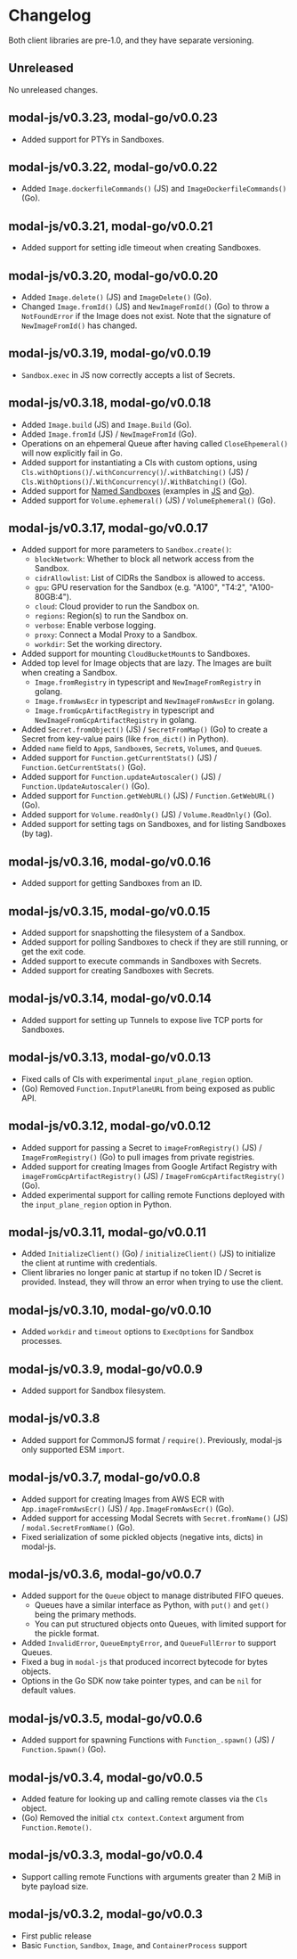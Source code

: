 # Changelog

Both client libraries are pre-1.0, and they have separate versioning.

## Unreleased

No unreleased changes.

## modal-js/v0.3.23, modal-go/v0.0.23

- Added support for PTYs in Sandboxes.

## modal-js/v0.3.22, modal-go/v0.0.22

- Added `Image.dockerfileCommands()` (JS) and `ImageDockerfileCommands()` (Go).

## modal-js/v0.3.21, modal-go/v0.0.21

- Added support for setting idle timeout when creating Sandboxes.

## modal-js/v0.3.20, modal-go/v0.0.20

- Added `Image.delete()` (JS) and `ImageDelete()` (Go).
- Changed `Image.fromId()` (JS) and `NewImageFromId()` (Go) to throw a `NotFoundError` if the Image does not exist. Note that the signature of `NewImageFromId()` has changed.

## modal-js/v0.3.19, modal-go/v0.0.19

- `Sandbox.exec` in JS now correctly accepts a list of Secrets.

## modal-js/v0.3.18, modal-go/v0.0.18

- Added `Image.build` (JS) and `Image.Build` (Go).
- Added `Image.fromId` (JS) / `NewImageFromId` (Go).
- Operations on an ehpemeral Queue after having called `CloseEhpemeral()` will now explicitly fail in Go.
- Added support for instantiating a Cls with custom options, using `Cls.withOptions()`/`.withConcurrency()`/`.withBatching()` (JS) / `Cls.WithOptions()`/`.WithConcurrency()`/`.WithBatching()` (Go).
- Added support for [Named Sandboxes](https://modal.com/docs/guide/sandbox#named-sandboxes) (examples in [JS](./modal-js/examples/sandbox-named.ts) and [Go](./modal-go/examples/sandbox-named/main.go)).
- Added support for `Volume.ephemeral()` (JS) / `VolumeEphemeral()` (Go).

## modal-js/v0.3.17, modal-go/v0.0.17

- Added support for more parameters to `Sandbox.create()`:
  - `blockNetwork`: Whether to block all network access from the Sandbox.
  - `cidrAllowlist`: List of CIDRs the Sandbox is allowed to access.
  - `gpu`: GPU reservation for the Sandbox (e.g. "A100", "T4:2", "A100-80GB:4").
  - `cloud`: Cloud provider to run the Sandbox on.
  - `regions`: Region(s) to run the Sandbox on.
  - `verbose`: Enable verbose logging.
  - `proxy`: Connect a Modal Proxy to a Sandbox.
  - `workdir`: Set the working directory.
- Added support for mounting `CloudBucketMount`s to Sandboxes.
- Added top level for Image objects that are lazy. The Images are built when creating a Sandbox.
  - `Image.fromRegistry` in typescript and `NewImageFromRegistry` in golang.
  - `Image.fromAwsEcr` in typescript and `NewImageFromAwsEcr` in golang.
  - `Image.fromGcpArtifactRegistry` in typescript and `NewImageFromGcpArtifactRegistry` in golang.
- Added `Secret.fromObject()` (JS) / `SecretFromMap()` (Go) to create a Secret from key-value pairs (like `from_dict()` in Python).
- Added `name` field to `App`s, `Sandbox`es, `Secret`s, `Volume`s, and `Queue`s.
- Added support for `Function.getCurrentStats()` (JS) / `Function.GetCurrentStats()` (Go).
- Added support for `Function.updateAutoscaler()` (JS) / `Function.UpdateAutoscaler()` (Go).
- Added support for `Function.getWebURL()` (JS) / `Function.GetWebURL()` (Go).
- Added support for `Volume.readOnly()` (JS) / `Volume.ReadOnly()` (Go).
- Added support for setting tags on Sandboxes, and for listing Sandboxes (by tag).

## modal-js/v0.3.16, modal-go/v0.0.16

- Added support for getting Sandboxes from an ID.

## modal-js/v0.3.15, modal-go/v0.0.15

- Added support for snapshotting the filesystem of a Sandbox.
- Added support for polling Sandboxes to check if they are still running, or get the exit code.
- Added support to execute commands in Sandboxes with Secrets.
- Added support for creating Sandboxes with Secrets.

## modal-js/v0.3.14, modal-go/v0.0.14

- Added support for setting up Tunnels to expose live TCP ports for Sandboxes.

## modal-js/v0.3.13, modal-go/v0.0.13

- Fixed calls of Cls with experimental `input_plane_region` option.
- (Go) Removed `Function.InputPlaneURL` from being exposed as public API.

## modal-js/v0.3.12, modal-go/v0.0.12

- Added support for passing a Secret to `imageFromRegistry()` (JS) / `ImageFromRegistry()` (Go) to pull images from private registries.
- Added support for creating Images from Google Artifact Registry with `imageFromGcpArtifactRegistry()` (JS) / `ImageFromGcpArtifactRegistry()` (Go).
- Added experimental support for calling remote Functions deployed with the `input_plane_region` option in Python.

## modal-js/v0.3.11, modal-go/v0.0.11

- Added `InitializeClient()` (Go) / `initializeClient()` (JS) to initialize the client at runtime with credentials.
- Client libraries no longer panic at startup if no token ID / Secret is provided. Instead, they will throw an error when trying to use the client.

## modal-js/v0.3.10, modal-go/v0.0.10

- Added `workdir` and `timeout` options to `ExecOptions` for Sandbox processes.

## modal-js/v0.3.9, modal-go/v0.0.9

- Added support for Sandbox filesystem.

## modal-js/v0.3.8

- Added support for CommonJS format / `require()`. Previously, modal-js only supported ESM `import`.

## modal-js/v0.3.7, modal-go/v0.0.8

- Added support for creating Images from AWS ECR with `App.imageFromAwsEcr()` (JS) / `App.ImageFromAwsEcr()` (Go).
- Added support for accessing Modal Secrets with `Secret.fromName()` (JS) / `modal.SecretFromName()` (Go).
- Fixed serialization of some pickled objects (negative ints, dicts) in modal-js.

## modal-js/v0.3.6, modal-go/v0.0.7

- Added support for the `Queue` object to manage distributed FIFO queues.
  - Queues have a similar interface as Python, with `put()` and `get()` being the primary methods.
  - You can put structured objects onto Queues, with limited support for the pickle format.
- Added `InvalidError`, `QueueEmptyError`, and `QueueFullError` to support Queues.
- Fixed a bug in `modal-js` that produced incorrect bytecode for bytes objects.
- Options in the Go SDK now take pointer types, and can be `nil` for default values.

## modal-js/v0.3.5, modal-go/v0.0.6

- Added support for spawning Functions with `Function_.spawn()` (JS) / `Function.Spawn()` (Go).

## modal-js/v0.3.4, modal-go/v0.0.5

- Added feature for looking up and calling remote classes via the `Cls` object.
- (Go) Removed the initial `ctx context.Context` argument from `Function.Remote()`.

## modal-js/v0.3.3, modal-go/v0.0.4

- Support calling remote Functions with arguments greater than 2 MiB in byte payload size.

## modal-js/v0.3.2, modal-go/v0.0.3

- First public release
- Basic `Function`, `Sandbox`, `Image`, and `ContainerProcess` support
